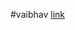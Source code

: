 #vaibhav
<a href="https://codesandbox.io/s/
nervous-villani-3q7b68?file=/src/counter.css:0-551">link</a>
